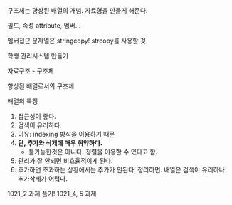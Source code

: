 구조체는 향상된 배열의 개념.
자료형을 만들게 해준다.


필드, 속성 attribute, 멤버...

멤버접근
문자열은 stringcopy! strcopy를 사용할 것

학생 관리시스템 만들기


자료구조 - 구조체

향상된 배열로서의 구조체

배열의 특징
1. 접근성이 좋다.
2. 검색이 유리하다.
3. 이유: indexing 방식을 이용하기 때문 
4. **단, 추가와 삭제에 매우 취약하다.**
    - 불가능한것은 아니다. 정렬을 이용할 수 있다고 함.
5. 관리가 잘 안되면 비효율적이게 된다.
6. 추가하면 초과하는 상황에서는 추가가 안된다.
정리하면. 배열은 검색이 유리하나 추가삭제가 어렵다.


1021_2 과제 풀기!
1021_4, 5 과제